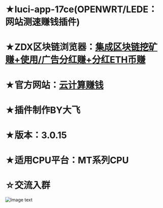 # ★luci-app-17ce(OPENWRT/LEDE：网站测速赚钱插件)

# ★ZDX区块链浏览器：[集成区块链挖矿赚+使用/广告分红赚+分红ETH币赚](http://t.cn/Res4xyb)

# ★官方网站：[云计算赚钱](https://www.yiluzhuanqian.com/P3VpZD0xMDEwOA%3D%3D)

# ★插件制作BY大飞

# ★版本：3.0.15

# ★适用CPU平台：MT系列CPU

# ☆交流入群

![Image text](https://github.com/FeiLianOS/luci-app-ipshare/blob/master/images/QQ_FeiLianOS.png)

